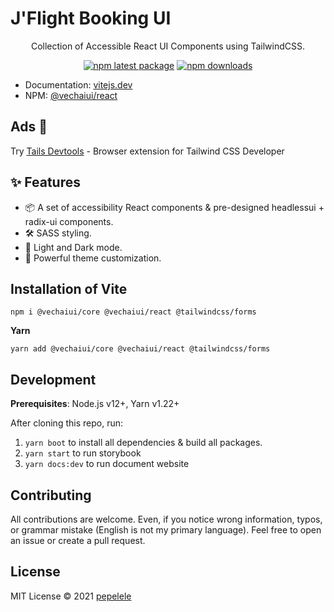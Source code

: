 # J'Flight Booking UI 

<div align="center">
Collection of Accessible React UI Components using TailwindCSS.

[![npm latest package](https://img.shields.io/npm/v/@vechaiui/react/latest.svg)](https://www.npmjs.com/package/@vechaiui/react)
[![npm downloads](https://img.shields.io/npm/dm/@vechaiui/react.svg)](https://www.npmjs.com/package/@vechaiui/react)

</div>

- Documentation: [vitejs.dev](https://vitejs.dev/)
- NPM: [@vechaiui/react](https://www.npmjs.com/package/@vechaiui/react)

## Ads 👻

Try [Tails Devtools](https://github.com/vechai/tails-devtools) - Browser extension for Tailwind CSS Developer

## ✨ Features

- 📦 A set of accessibility React components & pre-designed headlessui + radix-ui components.
- 🛠️ SASS styling.
- 🌙 Light and Dark mode.
- 🌈 Powerful theme customization.

## Installation of Vite


```
npm i @vechaiui/core @vechaiui/react @tailwindcss/forms
```

**Yarn**

```
yarn add @vechaiui/core @vechaiui/react @tailwindcss/forms
```

## Development

**Prerequisites**: Node.js v12+, Yarn v1.22+

After cloning this repo, run:

1. `yarn boot` to install all dependencies & build all packages.
2. `yarn start` to run storybook
3. `yarn docs:dev` to run document website

## Contributing

All contributions are welcome. Even, if you notice wrong information, typos, or grammar mistake (English is not my primary language). Feel free to open an issue or create a pull request.

## License

MIT License © 2021 [pepelele](https://github.com/pepelele)
